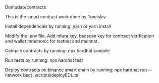 Domudao/contracts

This is the smart contract work done by Tomislav



Install dependencies by running:
yarn or yarn install

Modify the .env file. Add infura key, bscscan key for contract verification and wallet mnemonic for testnet and mainnet. 

Compile contracts by running:
npx hardhat compile

Run tests by running:
npx hardhat test

Deploy contracts on binance smart chain by running:
npx hardhat run --network bsct .\scripts\deployEDL.ts
